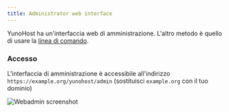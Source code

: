 ```yaml
---
title: Administrator web interface
---
```


YunoHost ha un'interfaccia web di amministrazione. L'altro metodo è quello di usare la [linea di comando](/commandline).

### Accesso

L'interfaccia di amministrazione è accessibile all'indirizzo `https://example.org/yunohost/admin` (sostituisci `example.org` con il tuo dominio)

![Webadmin screenshot](/img/webadmin.jpg)
